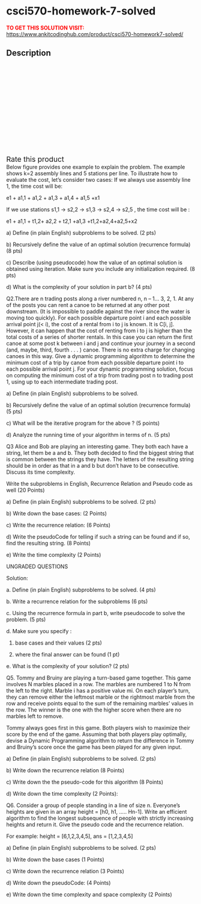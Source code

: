 # csci570-homework-7-solved



**<span style='color:red'>TO GET THIS SOLUTION VISIT:</span>** https://www.ankitcodinghub.com/product/csci570-homework7-solved/

<h2>Description</h2>



<div class="kk-star-ratings kksr-auto kksr-align-center kksr-valign-top" data-payload="{&quot;align&quot;:&quot;center&quot;,&quot;id&quot;:&quot;131283&quot;,&quot;slug&quot;:&quot;default&quot;,&quot;valign&quot;:&quot;top&quot;,&quot;ignore&quot;:&quot;&quot;,&quot;reference&quot;:&quot;auto&quot;,&quot;class&quot;:&quot;&quot;,&quot;count&quot;:&quot;0&quot;,&quot;legendonly&quot;:&quot;&quot;,&quot;readonly&quot;:&quot;&quot;,&quot;score&quot;:&quot;0&quot;,&quot;starsonly&quot;:&quot;&quot;,&quot;best&quot;:&quot;5&quot;,&quot;gap&quot;:&quot;4&quot;,&quot;greet&quot;:&quot;Rate this product&quot;,&quot;legend&quot;:&quot;0\/5 - (0 votes)&quot;,&quot;size&quot;:&quot;24&quot;,&quot;title&quot;:&quot;CSCI570  HOMEWORK 7 Solved&quot;,&quot;width&quot;:&quot;0&quot;,&quot;_legend&quot;:&quot;{score}\/{best} - ({count} {votes})&quot;,&quot;font_factor&quot;:&quot;1.25&quot;}">
            
<div class="kksr-stars">
    
<div class="kksr-stars-inactive">
            <div class="kksr-star" data-star="1" style="padding-right: 4px">
            

<div class="kksr-icon" style="width: 24px; height: 24px;"></div>
        </div>
            <div class="kksr-star" data-star="2" style="padding-right: 4px">
            

<div class="kksr-icon" style="width: 24px; height: 24px;"></div>
        </div>
            <div class="kksr-star" data-star="3" style="padding-right: 4px">
            

<div class="kksr-icon" style="width: 24px; height: 24px;"></div>
        </div>
            <div class="kksr-star" data-star="4" style="padding-right: 4px">
            

<div class="kksr-icon" style="width: 24px; height: 24px;"></div>
        </div>
            <div class="kksr-star" data-star="5" style="padding-right: 4px">
            

<div class="kksr-icon" style="width: 24px; height: 24px;"></div>
        </div>
    </div>
    
<div class="kksr-stars-active" style="width: 0px;">
            <div class="kksr-star" style="padding-right: 4px">
            

<div class="kksr-icon" style="width: 24px; height: 24px;"></div>
        </div>
            <div class="kksr-star" style="padding-right: 4px">
            

<div class="kksr-icon" style="width: 24px; height: 24px;"></div>
        </div>
            <div class="kksr-star" style="padding-right: 4px">
            

<div class="kksr-icon" style="width: 24px; height: 24px;"></div>
        </div>
            <div class="kksr-star" style="padding-right: 4px">
            

<div class="kksr-icon" style="width: 24px; height: 24px;"></div>
        </div>
            <div class="kksr-star" style="padding-right: 4px">
            

<div class="kksr-icon" style="width: 24px; height: 24px;"></div>
        </div>
    </div>
</div>
                

<div class="kksr-legend" style="font-size: 19.2px;">
            <span class="kksr-muted">Rate this product</span>
    </div>
    </div>
Below figure provides one example to explain the problem. The example shows k=2 assembly lines and 5 stations per line. To illustrate how to evaluate the cost, let’s consider two cases: If we always use assembly line 1, the time cost will be:

e1 + a1,1 + a1,2 + a1,3 + a1,4 + a1,5 +x1

If we use stations s1,1 -&gt; s2,2 -&gt; s1,3 -&gt; s2,4 -&gt; s2,5 , the time cost will be :

e1 + a1,1 + t1,2+ a2,2 + t2,1 +a1,3 +t1,2+a2,4+a2,5+x2

a) Define (in plain English) subproblems to be solved. (2 pts)

b) Recursively define the value of an optimal solution (recurrence formula) (8 pts)

c) Describe (using pseudocode) how the value of an optimal solution is obtained using iteration. Make sure you include any initialization required. (8 pts)

d) What is the complexity of your solution in part b? (4 pts)

Q2.There are n trading posts along a river numbered n, n – 1… 3, 2, 1. At any of the posts you can rent a canoe to be returned at any other post downstream. (It is impossible to paddle against the river since the water is moving too quickly). For each possible departure point i and each possible arrival point j(&lt; i), the cost of a rental from i to j is known. It is C[i, j]. However, it can happen that the cost of renting from i to j is higher than the total costs of a series of shorter rentals. In this case you can return the first canoe at some post k between i and j and continue your journey in a second (and, maybe, third, fourth . . . ) canoe. There is no extra charge for changing canoes in this way. Give a dynamic programming algorithm to determine the minimum cost of a trip by canoe from each possible departure point i to each possible arrival point j. For your dynamic programming solution, focus on computing the minimum cost of a trip from trading post n to trading post 1, using up to each intermediate trading post.

a) Define (in plain English) subproblems to be solved.

b) Recursively define the value of an optimal solution (recurrence formula) (5 pts)

c) What will be the iterative program for the above ? (5 points)

d) Analyze the running time of your algorithm in terms of n. (5 pts)

Q3 Alice and Bob are playing an interesting game. They both each have a string, let them be a and b. They both decided to find the biggest string that is common between the strings they have. The letters of the resulting string should be in order as that in a and b but don’t have to be consecutive. Discuss its time complexity.

Write the subproblems in English, Recurrence Relation and Pseudo code as well (20 Points)

a) Define (in plain English) subproblems to be solved. (2 pts)

b) Write down the base cases: (2 Points)

c) Write the recurrence relation: (6 Points)

d) Write the pseudoCode for telling if such a string can be found and if so, find the resulting string. (8 Points)

e) Write the time complexity (2 Points)

UNGRADED QUESTIONS

Solution:

a. Define (in plain English) subproblems to be solved. (4 pts)

b. Write a recurrence relation for the subproblems (6 pts)

c. Using the recurrence formula in part b, write pseudocode to solve the problem. (5 pts)

d. Make sure you specify :

1. base cases and their values (2 pts)

2. where the final answer can be found (1 pt)

e. What is the complexity of your solution? (2 pts)

Q5. Tommy and Bruiny are playing a turn-based game together. This game involves N marbles placed in a row. The marbles are numbered 1 to N from the left to the right. Marble i has a positive value mi. On each player’s turn, they can remove either the leftmost marble or the rightmost marble from the row and receive points equal to the sum of the remaining marbles’ values in the row. The winner is the one with the higher score when there are no marbles left to remove.

Tommy always goes first in this game. Both players wish to maximize their score by the end of the game. Assuming that both players play optimally, devise a Dynamic Programming algorithm to return the difference in Tommy and Bruiny’s score once the game has been played for any given input.

a) Define (in plain English) subproblems to be solved. (2 pts)

b) Write down the recurrence relation (8 Points)

c) Write down the the pseudo-code for this algorithm (8 Points)

d) Write down the time complexity (2 Points):

Q6. Consider a group of people standing in a line of size n. Everyone’s heights are given in an array height = [h0, h1, ….. Hn-1]. Write an efficient algorithm to find the longest subsequence of people with strictly increasing heights and return it. Give the pseudo code and the recurrence relation.

For example: height = [6,1,2,3,4,5], ans = [1,2,3,4,5]

a) Define (in plain English) subproblems to be solved. (2 pts)

b) Write down the base cases (1 Points)

c) Write down the recurrence relation (3 Points)

d) Write down the pseudoCode: (4 Points)

e) Write down the time complexity and space complexity (2 Points)
